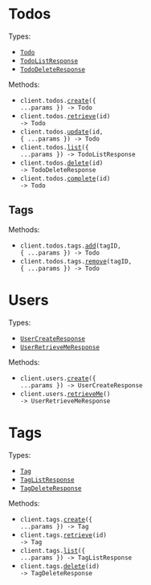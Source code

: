 # Todos

Types:

- <code><a href="./src/resources/todos/todos.ts">Todo</a></code>
- <code><a href="./src/resources/todos/todos.ts">TodoListResponse</a></code>
- <code><a href="./src/resources/todos/todos.ts">TodoDeleteResponse</a></code>

Methods:

- <code title="post /v1/todos">client.todos.<a href="./src/resources/todos/todos.ts">create</a>({ ...params }) -> Todo</code>
- <code title="get /v1/todos/{id}">client.todos.<a href="./src/resources/todos/todos.ts">retrieve</a>(id) -> Todo</code>
- <code title="put /v1/todos/{id}">client.todos.<a href="./src/resources/todos/todos.ts">update</a>(id, { ...params }) -> Todo</code>
- <code title="get /v1/todos">client.todos.<a href="./src/resources/todos/todos.ts">list</a>({ ...params }) -> TodoListResponse</code>
- <code title="delete /v1/todos/{id}">client.todos.<a href="./src/resources/todos/todos.ts">delete</a>(id) -> TodoDeleteResponse</code>
- <code title="post /v1/todos/{id}/complete">client.todos.<a href="./src/resources/todos/todos.ts">complete</a>(id) -> Todo</code>

## Tags

Methods:

- <code title="post /v1/todos/{todoId}/tags/{tagId}">client.todos.tags.<a href="./src/resources/todos/tags.ts">add</a>(tagID, { ...params }) -> Todo</code>
- <code title="delete /v1/todos/{todoId}/tags/{tagId}">client.todos.tags.<a href="./src/resources/todos/tags.ts">remove</a>(tagID, { ...params }) -> Todo</code>

# Users

Types:

- <code><a href="./src/resources/users.ts">UserCreateResponse</a></code>
- <code><a href="./src/resources/users.ts">UserRetrieveMeResponse</a></code>

Methods:

- <code title="post /v1/users">client.users.<a href="./src/resources/users.ts">create</a>({ ...params }) -> UserCreateResponse</code>
- <code title="get /v1/users/me">client.users.<a href="./src/resources/users.ts">retrieveMe</a>() -> UserRetrieveMeResponse</code>

# Tags

Types:

- <code><a href="./src/resources/tags.ts">Tag</a></code>
- <code><a href="./src/resources/tags.ts">TagListResponse</a></code>
- <code><a href="./src/resources/tags.ts">TagDeleteResponse</a></code>

Methods:

- <code title="post /v1/tags">client.tags.<a href="./src/resources/tags.ts">create</a>({ ...params }) -> Tag</code>
- <code title="get /v1/tags/{id}">client.tags.<a href="./src/resources/tags.ts">retrieve</a>(id) -> Tag</code>
- <code title="get /v1/tags">client.tags.<a href="./src/resources/tags.ts">list</a>({ ...params }) -> TagListResponse</code>
- <code title="delete /v1/tags/{id}">client.tags.<a href="./src/resources/tags.ts">delete</a>(id) -> TagDeleteResponse</code>
